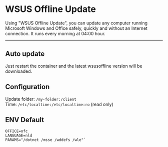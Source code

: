 # WSUS Offline Update

Using "WSUS Offline Update", you can update any computer running Microsoft Windows and Office safely, quickly and without an Internet connection. It runs every morning at 04:00 hour.

-----------
## Auto update
Just restart the container and the latest wsusoffline version will be downloaded.

## Configuration
Update folder: `/my-folder:/client`    
Time: `/etc/localtime:/etc/localtime:ro` (read only)   

## ENV Default
```SYSTEM=all-x64    
OFFICE=ofc   
LANGUAGE=nld   
PARAMS="/dotnet /msse /wddefs /wle"`
